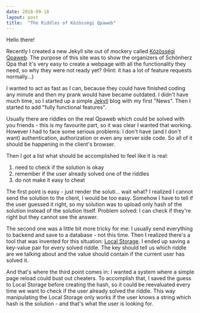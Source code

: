 ```yaml
---
date: 2018-09-18
layout: post
title:  "The Riddles of Közösségi Qpaweb"
---
```


Hello there!

Recently I created a new Jekyll site out of mockery called [Közösségi Qpaweb](qpaweb-github). The purpose of this site was to show the organizers of Schönherz Qpa that it's very easy to create a webpage with all the functionality they need, so why they were not ready yet? (Hint: it has a lot of feature requests normally...)

I wanted to act as fast as I can, because they could have finished coding any minute and then my prank would have became outdated. I didn't have much time, so I started up a simple [Jekyll][jekyll-url] blog with my first "News". Then I started to add "fully functional features".

Usually there are riddles on the real Qpaweb which could be solved with you friends - this is my favourite part, so it was clear I wanted that working. However I had to face some serious problems: I don't have (and I don't want) authentication, authorization or even any server side code. So all of it should be happening in the client's browser.

Then I got a list what should be accomplished to feel like it is real:
1. need to check if the solution is okay
2. remember if the user already solved one of the riddles
3. do not make it easy to cheat

The first point is easy - just render the soluti... wait what? I realized I cannot send the solution to the client, I would be too easy. Somehow I have to tell if the user guessed it right, so my solution was to upload only hash of the solution instead of the solution itself. Problem solved: I can check if they're right but they cannot see the answer.

The second one was a little bit more tricky for me: I usually send everything to backend and save to a database - not this time. Then I realized there's a tool that was invented for this situation: [Local Storage][local-storage]. I ended up saving a key-value pair for every solved riddle. The key should tell us which riddle are we talking about and the value should contain if the current user has solved it.

And that's where the third point comes in: I wanted a system where a simple page reload could bust out cheaters. To accomplish that, I saved the guess to Local Storage before creating the hash, so it could be reevaluated every time we want to check if the user already solved the riddle. This way manipulating the Local Storage only works if the user knows a string which hash is the solution - and that's what the user is looking for.

[jekyll-url]: https://jekyllrb.com/
[local-storage]: https://developer.mozilla.org/en-US/docs/Web/API/Window/localStorage
[qpaweb-github]: https://github.com/kiskoza/qpaweb/
